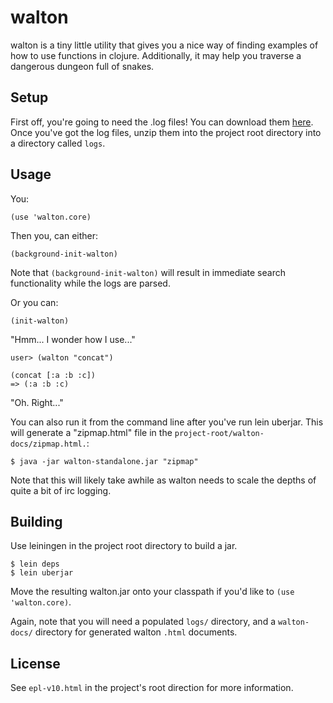 # walton

walton is a tiny little utility that gives you a nice way of finding
examples of how to use functions in clojure.  Additionally, it may
help you traverse a dangerous dungeon full of snakes.

## Setup

First off, you're going to need the .log files!  You can download them
[here](http://www.devinwalters.com/clojure-logs.tar.bz2 "here").  Once
you've got the log files, unzip them into the project root directory
into a directory called `logs`.

## Usage

You:

    (use 'walton.core)
    
Then you, can either:

    (background-init-walton)

Note that `(background-init-walton)` will result in immediate search
functionality while the logs are parsed.

Or you can:

    (init-walton)
    
"Hmm... I wonder how I use..."

    user> (walton "concat") 
    
    (concat [:a :b :c])
    => (:a :b :c)
    
"Oh.  Right..."

You can also run it from the command line after you've run lein
uberjar.  This will generate a "zipmap.html" file in the `project-root/walton-docs/zipmap.html.`:

    $ java -jar walton-standalone.jar "zipmap"
    
Note that this will likely take awhile as walton needs to scale the depths of
quite a bit of irc logging.

## Building

Use leiningen in the project root directory to build a jar.

    $ lein deps
    $ lein uberjar

Move the resulting walton.jar onto your classpath if you'd like to
`(use 'walton.core)`.

Again, note that you will need a populated `logs/` directory, and a
`walton-docs/` directory for generated walton `.html` documents.

## License

See `epl-v10.html` in the project's root direction for more information.
